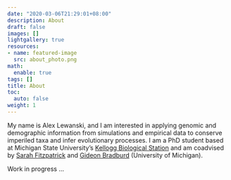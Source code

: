 ```yaml
---
date: "2020-03-06T21:29:01+08:00"
description: About
draft: false
images: []
lightgallery: true
resources:
- name: featured-image
  src: about_photo.png
math:
  enable: true
tags: []
title: About
toc:
  auto: false
weight: 1
---
```


My name is Alex Lewanski, and I am interested in applying genomic and demographic information from simulations and empirical data to conserve imperiled taxa and infer evolutionary processes. I am a PhD student based at Michigan State University’s [Kellogg Biological Station](https://www.kbs.msu.edu) and am coadvised by [Sarah Fitzpatrick](http://swfitz.com) and [Gideon Bradburd](http://www.genescape.org) (University of Michigan).

Work in progress ...